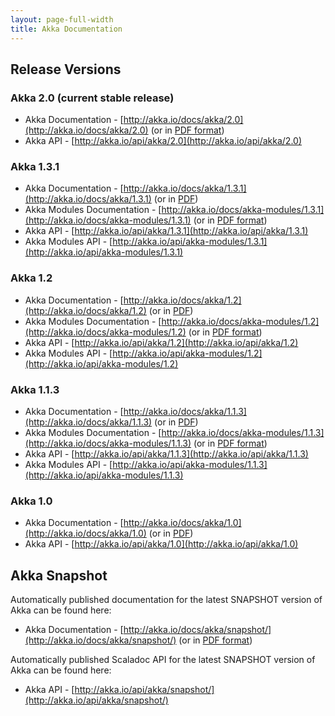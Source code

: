 ```yaml
---
layout: page-full-width
title: Akka Documentation
---
```


## Release Versions

### Akka 2.0 (current stable release)

* Akka Documentation - [http://akka.io/docs/akka/2.0](http://akka.io/docs/akka/2.0) (or in [PDF format](http://akka.io/docs/akka/2.0/Akka.pdf))
* Akka API - [http://akka.io/api/akka/2.0](http://akka.io/api/akka/2.0)


### Akka 1.3.1

* Akka Documentation - [http://akka.io/docs/akka/1.3.1](http://akka.io/docs/akka/1.3.1) (or in [PDF](http://akka.io/docs/akka/1.3.1/Akka.pdf))
* Akka Modules Documentation - [http://akka.io/docs/akka-modules/1.3.1](http://akka.io/docs/akka-modules/1.3.1) (or in [PDF format](http://akka.io/docs/akka-modules/1.3.1/AkkaModules.pdf))
* Akka API - [http://akka.io/api/akka/1.3.1](http://akka.io/api/akka/1.3.1)
* Akka Modules API - [http://akka.io/api/akka-modules/1.3.1](http://akka.io/api/akka-modules/1.3.1)

### Akka 1.2

* Akka Documentation - [http://akka.io/docs/akka/1.2](http://akka.io/docs/akka/1.2) (or in [PDF](http://akka.io/docs/akka/1.2/Akka.pdf))
* Akka Modules Documentation - [http://akka.io/docs/akka-modules/1.2](http://akka.io/docs/akka-modules/1.2) (or in [PDF format](http://akka.io/docs/akka-modules/1.2/AkkaModules.pdf))
* Akka API - [http://akka.io/api/akka/1.2](http://akka.io/api/akka/1.2)
* Akka Modules API - [http://akka.io/api/akka-modules/1.2](http://akka.io/api/akka-modules/1.2)


### Akka 1.1.3

* Akka Documentation - [http://akka.io/docs/akka/1.1.3](http://akka.io/docs/akka/1.1.3) (or in [PDF](http://akka.io/docs/akka/1.1.3/Akka.pdf))
* Akka Modules Documentation - [http://akka.io/docs/akka-modules/1.1.3](http://akka.io/docs/akka-modules/1.1.3) (or in [PDF format](http://akka.io/docs/akka-modules/1.1.3/AkkaModules.pdf))
* Akka API - [http://akka.io/api/akka/1.1.3](http://akka.io/api/akka/1.1.3)
* Akka Modules API - [http://akka.io/api/akka-modules/1.1.3](http://akka.io/api/akka-modules/1.1.3)


### Akka 1.0

* Akka Documentation - [http://akka.io/docs/akka/1.0](http://akka.io/docs/akka/1.0) (or in [PDF](http://akka.io/docs/akka/1.0/Akka.pdf))
* Akka API - [http://akka.io/api/akka/1.0](http://akka.io/api/akka/1.0)

## Akka Snapshot

Automatically published documentation for the latest SNAPSHOT version of Akka can be found here:

* Akka Documentation - [http://akka.io/docs/akka/snapshot/](http://akka.io/docs/akka/snapshot/) (or in [PDF format](http://akka.io/docs/akka/snapshot/Akka.pdf))

Automatically published Scaladoc API for the latest SNAPSHOT version of Akka can be found here:

* Akka API - [http://akka.io/api/akka/snapshot/](http://akka.io/api/akka/snapshot/)